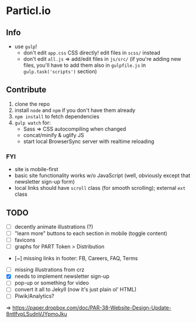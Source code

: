 # Particl.io

## Info

* use `gulp`!
    - don't edit `app.css` CSS directly! edit files in `scss/` instead
    - don't edit `all.js` => add/edit files in `js/src/` (if you're adding new files, you'll have to add them also in `gulpfile.js` in `gulp.task('scripts')` section)


## Contribute

1. clone the repo
2. install `node` and `npm` if you don't have them already
3. `npm install` to fetch dependencies
4. `gulp watch` for:
    - Sass => CSS autocompiling when changed
    - concat/minify & uglify JS
    - start local BrowserSync server with realtime reloading


### FYI

* site is mobile-first
* basic site functionality works w/o JavaScript (well, obviously except that newsletter sign-up form)
* local links should have `scroll` class (for smooth scrolling); external `ext` class


## TODO

* [ ] decently animate illustrations (?)
* [ ] "learn more" buttons to each section in mobile (toggle content)
* [ ] favicons
* [ ] graphs for PART Token > Distribution
* [~] missing links in footer: FB, Careers, FAQ, Terms
* [ ] missing illustrations from crz
* [x] needs to implement newsletter sign-up
* [ ] pop-up or something for video
* [ ] convert it all to Jekyll (now it's just plain ol' HTML)
* [ ] Piwik/Analytics?

=> https://paper.dropbox.com/doc/PAR-38-Website-Design-Update-8ntIfvpLSudnVJYpmoJku